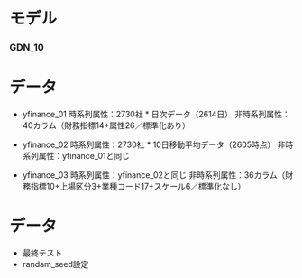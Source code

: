 # モデル
### GDN_10
    
# データ
* yfinance_01
        時系列属性：2730社 * 日次データ（2614日）
        非時系列属性：40カラム（財務指標14+属性26／標準化あり）

* yfinance_02
        時系列属性：2730社 * 10日移動平均データ（2605時点）
        非時系列属性：yfinance_01と同じ

* yfinance_03
        時系列属性：yfinance_02と同じ
        非時系列属性：36カラム（財務指標10+上場区分3+業種コード17+スケール6／標準化なし）
               
# データ
* 最終テスト
* randam_seed設定
